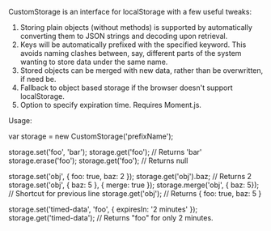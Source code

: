 CustomStorage is an interface for localStorage with a few useful tweaks:

1. Storing plain objects (without methods) is supported by automatically converting them to JSON strings and decoding upon retrieval.
2. Keys will be automatically prefixed with the specified keyword. This avoids naming clashes between, say, different parts of the system wanting to store data under the same name.
3. Stored objects can be merged with new data, rather than be overwritten, if need be.
4. Fallback to object based storage if the browser doesn't support localStorage.
5. Option to specify expiration time. Requires Moment.js.

Usage:

var storage = new CustomStorage('prefixName');

storage.set('foo', 'bar');
storage.get('foo');  // Returns 'bar'
storage.erase('foo');
storage.get('foo');  // Returns null

storage.set('obj', { foo: true, baz: 2 });
storage.get('obj').baz;  // Returns 2
storage.set('obj', { baz: 5 }, { merge: true });
storage.merge('obj', { baz: 5});  // Shortcut for previous line
storage.get('obj');  // Returns { foo: true, baz: 5 }

storage.set('timed-data', 'foo', { expiresIn: '2 minutes' });
storage.get('timed-data');  // Returns "foo" for only 2 minutes.
